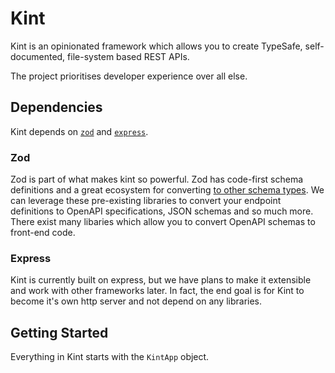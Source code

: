 # Kint

Kint is an opinionated framework which allows you to create TypeSafe, self-documented, file-system based REST APIs.

The project prioritises developer experience over all else.

## Dependencies

Kint depends on [`zod`](https://zod.dev/) and [`express`](https://expressjs.com/).

### Zod

Zod is part of what makes kint so powerful. Zod has code-first schema definitions and a great ecosystem for converting [to other schema types](https://github.com/colinhacks/zod?tab=readme-ov-file#zod-to-x). We can leverage these pre-existing libraries to convert your endpoint definitions to OpenAPI specifications, JSON schemas and so much more. There exist many libaries which allow you to convert OpenAPI schemas to front-end code.

### Express

Kint is currently built on express, but we have plans to make it extensible and work with other frameworks later. In fact, the end goal is for Kint to become it's own http server and not depend on any libraries.

## Getting Started

Everything in Kint starts with the `KintApp` object.
